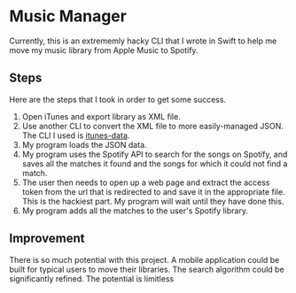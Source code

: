 #  Music Manager

Currently, this is an extrememly hacky CLI that I wrote in Swift to help me move my music library from Apple Music to Spotify.

## Steps

Here are the steps that I took in order to get some success.

1. Open iTunes and export library as XML file.
2. Use another CLI to convert the XML file to more easily-managed JSON. The CLI I used is [itunes-data](https://github.com/shawnbot/itunes-data).
3. My program loads the JSON data.
4. My program uses the Spotify API to search for the songs on Spotify, and saves all the matches it found and the songs for which it could not find a match.
5. The user then needs to open up a web page and extract the access token from the url that is redirected to and save it in the appropriate file. This is the hackiest part. My program will wait until they have done this.
6. My program adds all the matches to the user's Spotify library.

## Improvement

There is so much potential with this project. A mobile application could be built for typical users to move their libraries. The search algorithm could be significantly refined. The potential is limitless